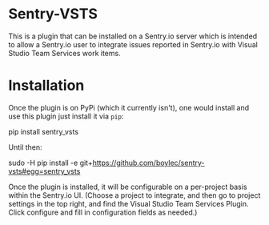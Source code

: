 Sentry-VSTS
===============

This is a plugin that can be installed on a Sentry.io server which is intended
to allow a Sentry.io user to integrate issues reported in Sentry.io with Visual
Studio Team Services work items.


Installation
============

Once the plugin is on PyPi (which it currently isn't), one would install and use
this plugin just install it via ``pip``:

  pip install sentry_vsts


Until then:

  sudo -H pip install -e git+https://github.com/boylec/sentry-vsts#egg=sentry_vsts

Once the plugin is installed, it will be configurable on a per-project basis
within the Sentry.io UI. (Choose a project to integrate, and then go to project
settings in the top right, and find the Visual Studio Team Services Plugin.
Click configure and fill in configuration fields as needed.)
